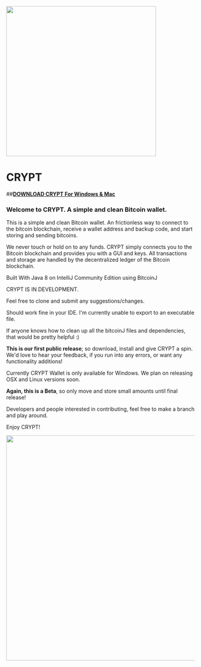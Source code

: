 
<img src="http://cryptsafe.io/Pictures/cryptlogo2.png" width="400">

# __**CRYPT**__

##__[DOWNLOAD CRYPT For Windows & Mac](http://bit.ly/CRYPT-Download "Download CRYPT Bitcoin Wallet")__

### Welcome to CRYPT. A simple and clean Bitcoin wallet.

This is a simple and clean Bitcoin wallet. An frictionless way to connect to the bitcoin blockchain, receive a wallet address and backup code, and start storing and sending bitcoins.

We never touch or hold on to any funds. CRYPT simply connects you to the Bitcoin blockchain and provides you with a GUI and keys. All transactions and storage are handled by the decentralized ledger of the Bitcoin blockchain.

Built With Java 8 on IntelliJ Community Edition using BitcoinJ

CRYPT IS IN DEVELOPMENT.

Feel free to clone and submit any suggestions/changes. 

Should work fine in your IDE. I'm currently unable to export to an executable file.

If anyone knows how to clean up all the bitcoinJ files and dependencies, that would be pretty helpful :)

**This is our first public release**; so download, install and give CRYPT a spin. We'd love to hear your feedback, if you run into any errors, or want any functionality additions!

Currently CRYPT Wallet is only available for Windows. We plan on releasing OSX and Linux versions soon.

**Again, this is a Beta**, so only move and store small amounts until final release!

Developers and people interested in contributing, feel free to make a branch and play around. 

Enjoy CRYPT!

<img src="http://cryptsafe.io/Pictures/walletscreenshot1.PNG" width="600">
